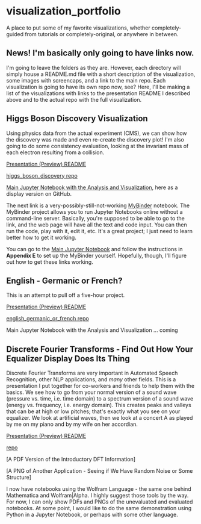 # visualization_portfolio
A place to put some of my favorite visualizations, whether completely-guided from tutorials or completely-original, or anywhere in between.

## News! I'm basically only going to have links now.

I'm going to leave the folders as they are. However, each directory will simply house a README.md file with a short description of the visualization, some images with screencaps, and a link to the main repo. Each visualization is going to have its own repo now, see? Here, I'll be making a list of the visualizations with links to the presentation README I described above and to the actual repo with the full visualization.


## Higgs Boson Discovery Visualization

Using physics data from the actual experiment (CMS), we can show how the discovery was made and even re-create the discovery plot! I'm also going to do some consistency evaluation, looking at the invariant mass of each electron resulting from a collision.

[Presentation (Preview) README](https://github.com/bballdave025/visualization_portfolio/tree/main/higgs_boson#readme)

[higgs_boson_discovery repo](https://github.com/bballdave025/higgs_boson_visualized/)

[Main Jupyter Notebook with the Analysis and Visualization](https://github.com/bballdave025/higgs_boson_visualized/blob/main/Higgs_Boson_Discovery_Visualization.ipynb), here as a display version on GitHub.

The next link is a very-possibly-still-not-working [MyBinder](https://mybinder.org/) notebook. The MyBinder project allows you to run Jupyter Notebooks online without a command-line server. Basically, you're supposed to be able to go to the link, and the web page will have all the text and code input. You can then run the code, play with it, edit it, etc. It's a great project; I just need to learn better how to get it working.

You can go to the [Main Jupyter Notebook](https://github.com/bballdave025/higgs_boson_visualized/blob/main/Higgs_Boson_Discovery_Visualization.ipynb) and follow the instructions in **Appendix E** to set up the MyBinder yourself. Hopefully, though, I'll figure out how to get these links working.


## English - Germanic or French?

This is an attempt to pull off a five-hour project.

[Presentation (Preview) README](https://github.com/bballdave025/visualization_portfolio/tree/main/english_gorf#readme)

[english_germanic_or_french repo](https://github.com/bballdave025/higgs_boson_visualized/)

Main Jupyter Notebook with the Analysis and Visualization ... coming


## Discrete Fourier Transforms - Find Out How Your Equalizer Display Does Its Thing

Discrete Fourier Transforms are very important in Automated Speech Recognition, other NLP applications, and _many_ other fields. This is a presentation I put together for co-workers and friends to help them with the basics. We see how to go from your normal version of a sound wave (pressure vs. time, i.e. time domain) to a spectrum version of a sound wave (energy vs. frequency, i.e. energy domain). This creates peaks and valleys that can be at high or low pitches; that's exactly what you see on your equalizer. We look at artificial waves, then we look at a concert A as played by me on my piano and by my wife on her accordian.

[Presentation (Preview) README](https://github.com/bballdave025/visualization_portfolio/tree/main/english_gorf#readme)

[ repo](https://github.com/bballdave025/higgs_boson_visualized/)

[A PDF Version of the Introductory DFT Information]

[A PNG of Another Application - Seeing if We Have Random Noise or Some Structure]

I now have notebooks using the Wolfram Language - the same one behind Mathematica and Wolfram|Alpha. I highly suggest those tools by the way. For now, I can only show PDFs and PNGs of the unevaluated and evaluated notebooks. At some point, I would like to do the same demonstration using Python in a Jupyter Notebook, or perhaps with some other language.

